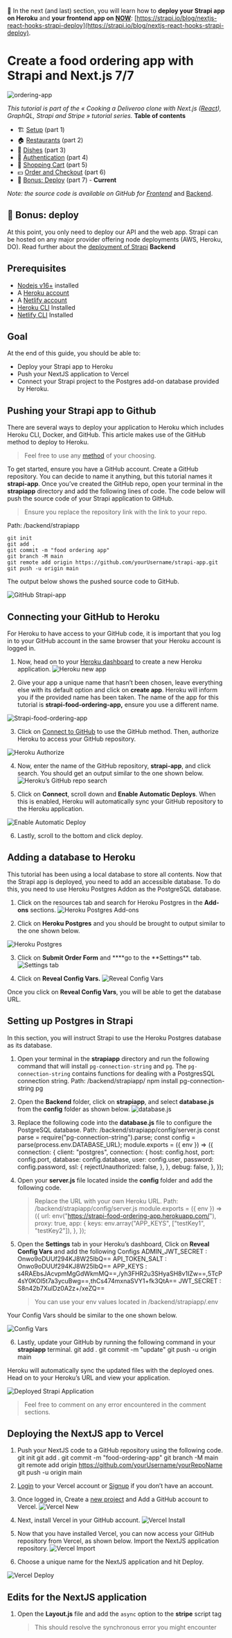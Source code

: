
🚀 In the next (and last) section, you will learn how to **deploy your Strapi app on Heroku** and **your frontend app on** [**NOW**](https://zeit.co/now#get-started): [https://strapi.io/blog/nextjs-react-hooks-strapi-deploy](https://strapi.io/blog/nextjs-react-hooks-strapi-deploy).

# Create a food ordering app with Strapi and Next.js 7/7

![ordering-app](<https://d2zv2ciw0ln4h1.cloudfront.net/uploads/Deliver_Clone_Next.js_(6)_d012e1aa4d.png>)

_This tutorial is part of the « Cooking a Deliveroo clone with Next.js (_[_React_](https://strapi.io/integrations/react-cms)_), GraphQL, Strapi and Stripe » tutorial series._
**Table of contents**

- 🏗️ [Setup](https://strapi.io/blog/nextjs-react-hooks-strapi-food-app-1) (part 1)
- 🏠 [Restaurants](https://strapi.io/blog/nextjs-react-hooks-strapi-restaurants-2) (part 2)
- 🍔 [Dishes](https://strapi.io/blog/nextjs-react-hooks-strapi-dishes-3) (part 3)
- 🔐 [Authentication](https://strapi.io/blog/nextjs-react-hooks-strapi-auth-4) (part 4)
- 🛒 [Shopping Cart](https://strapi.io/blog/nextjs-react-hooks-strapi-shopping-cart-5) (part 5)
- 💵 [Order and Checkout](https://strapi.io/blog/nextjs-react-hooks-strapi-checkout-6) (part 6)
- 🚀 [Bonus: Deploy](https://strapi.io/blog/nextjs-react-hooks-strapi-deploy) (part 7) - **Current**

_Note: the source code is available on GitHub for_ [_Frontend_](https://github.com/divofred/food-ordering-app) and [Backend](https://github.com/divofred/strapi-app).

## **🚀 Bonus: deploy**

At this point, you only need to deploy our API and the web app.
Strapi can be hosted on any major provider offering node deployments (AWS, Heroku, DO). Read further about the [deployment of Strapi](https://docs.strapi.io/developer-docs/latest/setup-deployment-guides/deployment.html)
**Backend**

## **Prerequisites**

- [Nodejs v16+](https://nodejs.org/en/download/) installed
- A [Heroku account](https://signup.heroku.com/)
- A [Netlify account](https://app.netlify.com/signup)
- [Heroku CLI](https://devcenter.heroku.com/articles/heroku-cli#download-and-install) Installed
- [Netlify CLI](https://docs.netlify.com/cli/get-started/) Installed

## Goal

At the end of this guide, you should be able to:

- Deploy your Strapi app to Heroku
- Push your NextJS application to Vercel
- Connect your Strapi project to the Postgres add-on database provided by Heroku.

## Pushing your Strapi app to Github

There are several ways to deploy your application to Heroku which includes Heroku CLI, Docker, and GitHub. This article makes use of the GitHub method to deploy to Heroku.

> Feel free to use any [method](https://devcenter.heroku.com/categories/deployment) of your choosing.

To get started, ensure you have a GitHub account.
Create a GitHub repository. You can decide to name it anything, but this tutorial names it **strapi-app**.
Once you’ve created the GitHub repo, open your terminal in the **strapiapp** directory and add the following lines of code. The code below will push the source code of your Strapi application to GitHub.

> Ensure you replace the repository link with the link to your repo.

Path: /backend/strapiapp

    git init
    git add .
    git commit -m "food ordering app"
    git branch -M main
    git remote add origin https://github.com/yourUsername/strapi-app.git
    git push -u origin main

The output below shows the pushed source code to GitHub.

![GitHub Strapi-app](https://paper-attachments.dropboxusercontent.com/s_AEDB67562F263740E493E7EB2EBD41033276C02EA96821D4AD94686E605FD0E5_1663714713757_image.png)

## Connecting your GitHub to Heroku

For Heroku to have access to your GitHub code, it is important that you log in to your GitHub account in the same browser that your Heroku account is logged in.

1. Now, head on to your [Heroku dashboard](https://dashboard.heroku.com/new-app?org=personal-apps) to create a new Heroku application.
   ![Heroku new app](https://paper-attachments.dropboxusercontent.com/s_AEDB67562F263740E493E7EB2EBD41033276C02EA96821D4AD94686E605FD0E5_1663715776350_image.png)

2. Give your app a unique name that hasn’t been chosen, leave everything else with its default option and click on **create app**. Heroku will inform you if the provided name has been taken. The name of the app for this tutorial is **strapi-food-ordering-app,** ensure you use a different name.

![Strapi-food-ordering-app](https://paper-attachments.dropboxusercontent.com/s_AEDB67562F263740E493E7EB2EBD41033276C02EA96821D4AD94686E605FD0E5_1663716619750_image.png)

3. Click on [Connect to GitHub](https://dashboard.heroku.com/apps/strapi-food-ordering-app/deploy/github) to use the GitHub method. Then, authorize Heroku to access your GitHub repository.

![Heroku Authorize](https://paper-attachments.dropboxusercontent.com/s_AEDB67562F263740E493E7EB2EBD41033276C02EA96821D4AD94686E605FD0E5_1663717165965_image.png)

4. Now, enter the name of the GitHub repository, **strapi-app**, and click search. You should get an output similar to the one shown below.
   ![Heroku’s GitHub repo search](https://paper-attachments.dropboxusercontent.com/s_AEDB67562F263740E493E7EB2EBD41033276C02EA96821D4AD94686E605FD0E5_1663717578372_image.png)

5. Click on **Connect**, scroll down and **Enable Automatic Deploys**. When this is enabled, Heroku will automatically sync your GitHub repository to the Heroku application.

![Enable Automatic Deploy](https://paper-attachments.dropboxusercontent.com/s_AEDB67562F263740E493E7EB2EBD41033276C02EA96821D4AD94686E605FD0E5_1663717851824_image.png)

6. Lastly, scroll to the bottom and click deploy.

## Adding a database to Heroku

This tutorial has been using a local database to store all contents. Now that the Strapi app is deployed, you need to add an accessible database.
To do this, you need to use Heroku Postgres Addon as the PostgreSQL database.

1. Click on the resources tab and search for Heroku Postgres in the **Add-ons** sections.
   ![Heroku Postgres Add-ons](https://paper-attachments.dropboxusercontent.com/s_AEDB67562F263740E493E7EB2EBD41033276C02EA96821D4AD94686E605FD0E5_1663770623399_Heroku+Postgres.jpg)

2. Click on **Heroku Postgres** and you should be brought to output similar to the one shown below.

![Heroku Postgres](https://paper-attachments.dropboxusercontent.com/s_AEDB67562F263740E493E7EB2EBD41033276C02EA96821D4AD94686E605FD0E5_1663771234270_image.png)

3. Click on **Submit Order Form** and \***\*go to the **Settings\*\* tab.
   ![Settings tab](https://paper-attachments.dropboxusercontent.com/s_AEDB67562F263740E493E7EB2EBD41033276C02EA96821D4AD94686E605FD0E5_1663771739671_Settings+Tab.jpg)

4. Click on **Reveal Config Vars.**
   ![Reveal Config Vars](https://paper-attachments.dropboxusercontent.com/s_AEDB67562F263740E493E7EB2EBD41033276C02EA96821D4AD94686E605FD0E5_1663772001651_Reveal+config+vars.jpg)

Once you click on **Reveal Config Vars**, you will be able to get the database URL.

## Setting up Postgres in Strapi

In this section, you will instruct Strapi to use the Heroku Postgres database as its database.

1.  Open your terminal in the **strapiapp** directory and run the following command that will install `pg-connection-string` and `pg`. The `pg-connection-string` contains functions for dealing with a PostgresSQL connection string.
    Path: /backend/strapiapp/
    npm install pg-connection-string pg
2.  Open the **Backend** folder, click on **strapiapp**, and select **database.js** from the **config** folder as shown below.
    ![database.js](https://paper-attachments.dropboxusercontent.com/s_6C0ECA10829B93D62998B06C40062587254EF184B701BBBA0364E3885E4704C3_1661481066701_image.png)

3.  Replace the following code into the **database.js** file to configure the PostgreSQL database.
    Path: /backend/strapiapp/config/server.js
    const parse = require("pg-connection-string").parse;
    const config = parse(process.env.DATABASE_URL);
    module.exports = ({ env }) => ({
    connection: {
    client: "postgres",
    connection: {
    host: config.host,
    port: config.port,
    database: config.database,
    user: config.user,
    password: config.password,
    ssl: {
    rejectUnauthorized: false,
    },
    },
    debug: false,
    },
    });
4.  Open your **server.js** file located inside the **config** folder and add the following code.
    > Replace the URL with your own Heroku URL.
    > Path: /backend/strapiapp/config/server.js
    > module.exports = ({ env }) => ({
    > url: env("https://strapi-food-ordering-app.herokuapp.com/"),
    > proxy: true,
    > app: {
        keys: env.array("APP_KEYS", ["testKey1", "testKey2"]),
    },
    });
5.  Open the **Settings** tab in your Heroku’s dashboard, Click on **Reveal Config Vars** and add the following Configs
    ADMIN_JWT_SECRET : Onwo9oDUUf294KJ8W25IbQ==
    API_TOKEN_SALT : Onwo9oDUUf294KJ8W25IbQ==
    APP_KEYS : s4RAEbsJAcvpmMgGdWkmMQ==,/yh3FHR2u3SHyaSH8v1IZw==,5TcP4sY0KOl5t7a3ycuBwg==,thCs474mxnaSVY1+fk3QtA==
    JWT_SECRET : S8n42b7XulDz0A2z+/xeZQ==
    > You can use your env values located in /backend/strapiapp/.env

Your Config Vars should be similar to the one shown below.

![Config Vars](https://paper-attachments.dropboxusercontent.com/s_AEDB67562F263740E493E7EB2EBD41033276C02EA96821D4AD94686E605FD0E5_1663805499696_image.png)

6. Lastly, update your GitHub by running the following command in your **strapiapp** terminal.
   git add .
   git commit -m "update"
   git push -u origin main

Heroku will automatically sync the updated files with the deployed ones.
Head on to your Heroku’s URL and view your application.

![Deployed Strapi Application](https://paper-attachments.dropboxusercontent.com/s_AEDB67562F263740E493E7EB2EBD41033276C02EA96821D4AD94686E605FD0E5_1663805801261_image.png)

> Feel free to comment on any error encountered in the comment sections.

## Deploying the NextJS app to Vercel

1. Push your NextJS code to a GitHub repository using the following code.
   git init
   git add .
   git commit -m "food-ordering-app"
   git branch -M main
   git remote add origin https://github.com/yourUsername/yourRepoName
   git push -u origin main
2. [Login](https://vercel.com/login) to your Vercel account or [Signup](https://vercel.com/signup) if you don’t have an account.
3. Once logged in, Create a [new project](https://vercel.com/new) and Add a GitHub account to Vercel.
   ![Vercel New](https://paper-attachments.dropboxusercontent.com/s_AEDB67562F263740E493E7EB2EBD41033276C02EA96821D4AD94686E605FD0E5_1663808106089_vercel+new.jpg)

4. Next, install Vercel in your GitHub account.
   ![Vercel Install](https://paper-attachments.dropboxusercontent.com/s_AEDB67562F263740E493E7EB2EBD41033276C02EA96821D4AD94686E605FD0E5_1663808447128_Vercel+Install.jpg)

5. Now that you have installed Vercel, you can now access your GitHub repository from Vercel, as shown below. Import the NextJS application repository.
   ![Vercel Import](https://paper-attachments.dropboxusercontent.com/s_AEDB67562F263740E493E7EB2EBD41033276C02EA96821D4AD94686E605FD0E5_1663808760147_vercel+import.jpg)

6. Choose a unique name for the NextJS application and hit Deploy.

![Vercel Deploy](https://paper-attachments.dropboxusercontent.com/s_AEDB67562F263740E493E7EB2EBD41033276C02EA96821D4AD94686E605FD0E5_1663808921169_image.png)

## Edits for the NextJS application

1. Open the **Layout.js** file and add the `async` option to the **stripe** script tag
   > This should resolve the synchronous error you might encounter
   <script src="https://js.stripe.com/v3" async />
2. Go to the project’s setting and add environment variable in Vercel, as shown below.
   ![](https://paper-attachments.dropboxusercontent.com/s_AEDB67562F263740E493E7EB2EBD41033276C02EA96821D4AD94686E605FD0E5_1663837432259_strapi-food-ordering-app++Overview++Vercel+-+Google+Chrome+2022-09-22+03-55-22.gif)

3. Lastly replace the following code with one in **next.config.js.**
   /\*_ @type {import('next').NextConfig} _/
   const nextConfig = {
   reactStrictMode: true,
   swcMinify: true,
   };
   module.exports = {
   nextConfig,
   env: {
   STRAPI_URL: process.env.STRAPI_URL,
   },
   };

> Ensure that the STRAPI_URL environmental variable does not have a forward slash at the end of the URL.

## **Conclusion**

Huge congrats, you successfully achieved this tutorial. I hope you enjoyed it!
_Note: the source code is available on GitHub for_ [_Frontend_](https://github.com/divofred/food-ordering-app) and [Backend](https://github.com/divofred/strapi-app).
_Still hungry?_
Feel free to add additional features, adapt these projects to your own needs and give your feedback in the comments section.
_Share your meal!_
Did you enjoy this tutorial? Share it around you!

```

```
